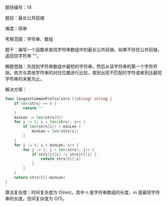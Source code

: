 题目编号：14

题目：最长公共前缀

难度：简单

考察范围：字符串、数组

题干：编写一个函数来查找字符串数组中的最长公共前缀。如果不存在公共前缀，返回空字符串 ""。

解题思路：先找到字符串数组中最短的字符串，然后从该字符串的第一个字符开始，依次与其他字符串的对应位置进行比较，直到出现不匹配的字符或者到达最短字符串的末尾为止。

解决方案：

```go
func longestCommonPrefix(strs []string) string {
    if len(strs) == 0 {
        return ""
    }
    minLen := len(strs[0])
    for i := 1; i < len(strs); i++ {
        if len(strs[i]) < minLen {
            minLen = len(strs[i])
        }
    }
    for i := 0; i < minLen; i++ {
        for j := 1; j < len(strs); j++ {
            if strs[j][i] != strs[0][i] {
                return strs[0][:i]
            }
        }
    }
    return strs[0][:minLen]
}
```

算法复杂度：时间复杂度为 O(nm)，其中 n 是字符串数组的长度，m 是最短字符串的长度。空间复杂度为 O(1)。